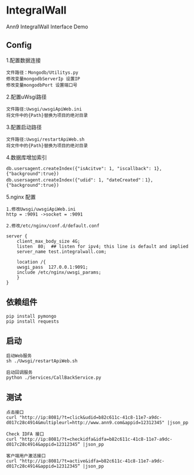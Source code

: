 # IntegralWall
Ann9 IntegralWall Interface Demo

## Config

1.配置数据连接

    文件路径：Mongodb/Utilitys.py 
    修改变量mongodbServerIp 设置IP
    修改变量mongodbPort 设置端口号
2.配置uWsgi路径

    文件路径:Uwsgi/uwsgiApiWeb.ini
    将文件中的{Path}替换为项目的绝对目录  

3.配置启动路径

    文件路径:Uwsgi/restartApiWeb.sh
    将文件中的{Path}替换为项目的绝对目录 
    
4.数据库增加索引

    db.usersagent.createIndex({"isAcitve": 1, "iscallback": 1},{"background":true})
    db.usersagent.createIndex({"udid": 1, "dateCreated"：1},{"background":true})
    
5.nginx 配置
    
    1.修改Uwsgi/uwsgiApiWeb.ini
    http = :9091 ->socket = :9091
    
    2.修改/etc/nginx/conf.d/default.conf
    
    server {
        client_max_body_size 4G;
        listen  80;  ## listen for ipv4; this line is default and implied
        server_name test.integralwall.com;

        location /{
        uwsgi_pass  127.0.0.1:9091;
        include /etc/nginx/uwsgi_params;
        }
    }


## 依赖组件

    pip install pymongo
    pip install requests
  
## 启动

    启动Web服务
    sh ./Uwsgi/restartApiWeb.sh
    
    启动回调服务
    python ./Services/CallBackService.py
    


## 测试

    点击接口
    curl "http://ip:8081/?t=click&udid=b82c611c-41c8-11e7-a9dc-d017c28c4914&multipleurl=http://www.ann9.com&appid=12312345" |json_pp
    
    Check IDFA 接口
    curl "http://ip:8081/?t=checkidfa&idfa=b82c611c-41c8-11e7-a9dc-d017c28c4914&appid=12312345“ |json_pp
    
    客户端用户激活接口
    curl "http://ip:8081/?t=active&idfa=b82c611c-41c8-11e7-a9dc-d017c28c4914&appid=12312345“ |json_pp
    

    
   